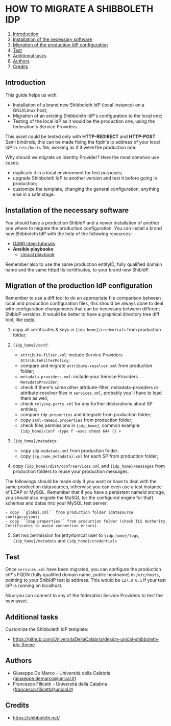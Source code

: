 # HOW TO MIGRATE A SHIBBOLETH IDP

1. [Introduction](#introduction)
2. [Installation of the necessary software](#installation-of-the-necessary-software)
3. [Migration of the production IdP configuration](#migration-of-the-production-idp-configuration)
4. [Test](#test)
5. [Additional tasks](#additional-tasks)
6. [Authors](#authors)
7. [Credits](#credits)

## Introduction

This guide helps us with:

- Installation of a brand new Shibboleth IdP (local instance) on a GNU/Linux host;
- Migration of an existing Shibboleth IdP's configuration to the local one;
- Testing of the local IdP as it would be the production one, using the federation's Service Providers. 

This asset could be tested only with **HTTP-REDIRECT** and **HTTP-POST** Saml bindinds, this can be made fixing the fqdn's ip address of your local IdP in ``/etc/hosts`` file, working as if it were the production one.

Why should we migrate an Identity Provider? Here the most common use cases:

- duplicate it in a local environment for test purposes;
- upgrade Shibboleth IdP to another version and test it before going in production;
- customize the template, changing the general configuration, anything else in a safe stage.

## Installation of the necessary software

You should have a production ShibIdP and a newer installation of another one where to migrate the production configuration.
You can install a brand new Shibboleth IdP with the help of the following resources:
- [GARR Idem tutorials](https://github.com/ConsortiumGARR/idem-tutorials)
- **Ansible playbooks**:
    - [Unical playbook](https://github.com/peppelinux/Ansible-Shibboleth-IDP-SP-Debian)

Remember also to use the same production entityID, fully qualified domain name and the same httpd tls certificates, to your brand new ShibIdP. 

## Migration of the production IdP configuration

Remember to use a diff tool to do an appropriate file comparison between local and production configuration files, this should be always done to deal with configuration changements that can be necessary between different ShibIdP versions. It would be better to have a graphical directory tree diff tool, like [meld](http://meldmerge.org/).

1. copy all certificates & keys in ``{idp_home}/credentials`` from production folder;

2. ``{idp_home}/conf``:
    - ``attribute-filter.xml``: include Service Providers ``AttributeFilterPolicy``;
    - compare and migrate ``attribute-resolver.xml`` from production folder;
    - ``metadata-providers.xml``: include your Service Providers ``MetadataProvider``;
    - check if there's some other attribute-filter, metadata-providers or attribute-resolver files in `services.xml`, probably you'll have to load them as well;
    - check ``relying-party.xml`` for any further declarations about SP entities;
    - compare ``idp.properties`` and integrate from production folder;
    - copy ``saml-nameid.properties`` from production folder;
    - check files permissions in ``{idp_home}``, common example: ``{idp_home}/conf -type f -exec chmod 644 {} +``

3. ``{idp_home}/metadata``:
    - copy ``idp-medatada.xml`` from production folder;
    - copy ``{sp_name_metadata}.xml`` for each SP from production folder;
    
4. copy ``{idp_home}/dist/conf/services.xml`` and ``{idp_home}/messages`` from production folders to reuse your production messages.

The followings should be made only if you want or have to deal with the same production datasources, otherwise you can even use a test instance of LDAP or MySQL. Remember that if you have a persistent nameId storage, you should also migrate the MySQL (or the configured engine for that) schemas and datas into your MySQL test server:

    - copy ``global.xml`` from production folder (datasource configuration);
    - copy ``ldap.properties`` from production folder (check TLS Authority Certificates to avoid connection errors).

5. Set rwx permission for jetty/tomcat user to `{idp_home}/logs`, `{idp_home}/metadata` and `{idp_home}/credentials`

## Test

Once ``services.xml`` have been migrated, you can configure the production IdP's FQDN (fully qualified domain name, public hostname) in `/etc/hosts`, pointing to your ShibIdP test ip address. This would be `127.0.0.1` if your test IdP is running on localhost.

Now you can connect to any of the federation Service Providers to test the new asset.

## Additional tasks

Customize the Shibboleth IdP template:
- https://github.com/UniversitaDellaCalabria/design-unical-shibboleth-idp-theme

## Authors

 * Giuseppe De Marco - Università della Calabria (giuseppe.demarco@unical.it)
 * Francesco Filicetti - Università della Calabria (francesco.filicetti@unical.it)

## Credits

* https://shibboleth.net/
